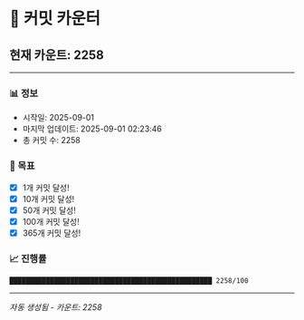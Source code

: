 # 🔢 커밋 카운터

## 현재 카운트: 2258

---

### 📊 정보
- 시작일: 2025-09-01
- 마지막 업데이트: 2025-09-01 02:23:46
- 총 커밋 수: 2258

### 🎯 목표
- [x] 1개 커밋 달성!
- [x] 10개 커밋 달성!
- [x] 50개 커밋 달성!
- [x] 100개 커밋 달성!
- [x] 365개 커밋 달성!

### 📈 진행률
```
██████████████████████████████████████████████████ 2258/100
```

---
*자동 생성됨 - 카운트: 2258*
